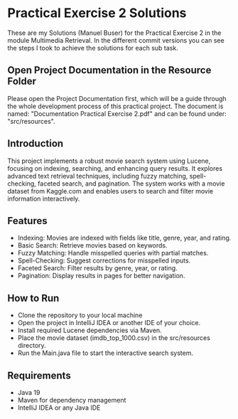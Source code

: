 # Practical Exercise 2 Solutions
These are my Solutions (Manuel Buser) for the Practical Exercise 2 in the module Multimedia Retrieval. In the different commit versions you can see the steps I took to achieve the solutions for each sub task. 

## Open Project Documentation in the Resource Folder
Please open the Project Documentation first, which will be a guide through the whole development process of this practical project. The document is named: "Documentation Practical Exercise 2.pdf" and can be found under: "src/resources".

## Introduction
This project implements a robust movie search system using Lucene, focusing on indexing, searching, and enhancing query results. It explores advanced text retrieval techniques, including fuzzy matching, spell-checking, faceted search, and pagination. The system works with a movie dataset from Kaggle.com and enables users to search and filter movie information interactively.

## Features
- Indexing: Movies are indexed with fields like title, genre, year, and rating.
- Basic Search: Retrieve movies based on keywords.
- Fuzzy Matching: Handle misspelled queries with partial matches.
- Spell-Checking: Suggest corrections for misspelled inputs.
- Faceted Search: Filter results by genre, year, or rating.
- Pagination: Display results in pages for better navigation.

## How to Run
- Clone the repository to your local machine
- Open the project in IntelliJ IDEA or another IDE of your choice.
- Install required Lucene dependencies via Maven.
- Place the movie dataset (imdb_top_1000.csv) in the src/resources directory.
- Run the Main.java file to start the interactive search system.

## Requirements
- Java 19
- Maven for dependency management
- IntelliJ IDEA or any Java IDE
